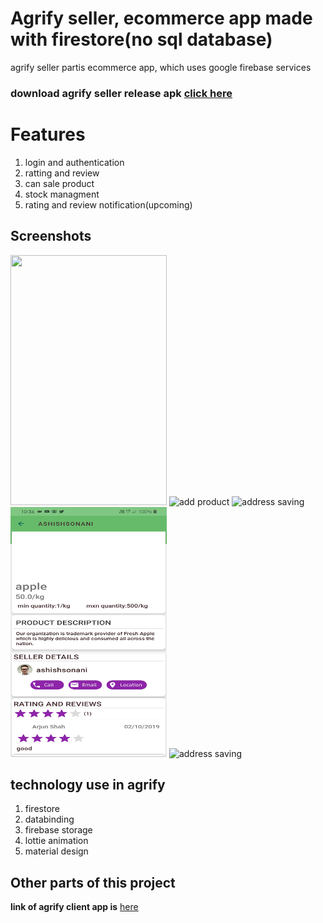 # Agrify seller, ecommerce app made with firestore(no sql database)

agrify seller partis ecommerce app, which uses google firebase services
### **download agrify seller release apk** [click here](https://github.com/arjunshah17/agrify_sellers/releases/download/1/agrify_seller_1.apk)


# Features

 1. login and authentication
 2. ratting and review
 3. can sale product
 4. stock managment
 5. rating and review notification(upcoming)

## Screenshots
<p>
<img src="https://media.giphy.com/media/hSzny24t7J8FeC1WbP/giphy.gif" width="250" height="400">
<img src="https://media.giphy.com/media/H4VuCWbQcmS8aKPa6Z/giphy.gif" alt="add product" width="250"  height="400">
<img src="https://media.giphy.com/media/jn8CEF8c531YH2cMBQ/giphy.gif" alt="address saving" width="250" height="400">
<img src="https://github.com/arjunshah17/agrify_sellers/blob/master/images/review.jpg" alt="address saving" width="250" height="400">

<img src="https://media.giphy.com/media/jn8CEF8c531YH2cMBQ/giphy.gif" alt="address saving" width="250" height="400">

</p>

## technology use in agrify

 1. firestore
 2. databinding
 3. firebase storage
 4. lottie animation
 5. material design



## Other parts of this project
**link of agrify client app is** [here](https://github.com/arjunshah17/agrify_client.git)

